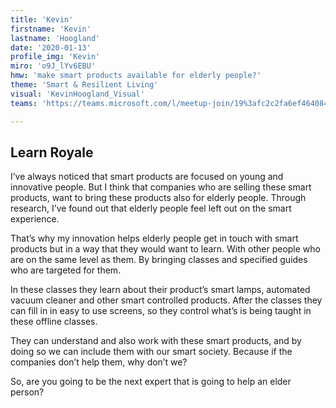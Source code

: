 ```yaml
---
title: 'Kevin'
firstname: 'Kevin'
lastname: 'Hoogland'
date: '2020-01-13'
profile_img: 'Kevin'
miro: 'o9J_lYv6EBU'
hmw: 'make smart products available for elderly people?'
theme: 'Smart & Resilient Living'
visual: 'KevinHoogland_Visual'
teams: 'https://teams.microsoft.com/l/meetup-join/19%3afc2c2fa6ef464084b689bfd64afefa7f%40thread.tacv2/1611096024689?context=%7b%22Tid%22%3a%22ca6fbace-7cba-4d53-8681-a06284f7ff46%22%2c%22Oid%22%3a%22100e5047-8c80-4681-bea6-926cb60256f0%22%7d'

---
```


## Learn Royale 

I’ve always noticed that smart products are focused on young and innovative people. But I think that companies who are selling these smart products, want to bring these products also for elderly people. Through research, I’ve found out that elderly people feel left out on the smart experience. 

That’s why my innovation helps elderly people get in touch with smart products but in a way that they would want to learn. With other people who are on the same level as them. By bringing classes and specified guides who are targeted for them.  

In these classes they learn about their product’s smart lamps, automated vacuum cleaner and other smart controlled products. After the classes they can fill in in easy to use screens, so they control what’s is being taught in these offline classes. 

They can understand and also work with these smart products, and by doing so we can include them with our smart society. Because if the companies don’t help them, why don’t we? 

So, are you going to be the next expert that is going to help an elder person? 
